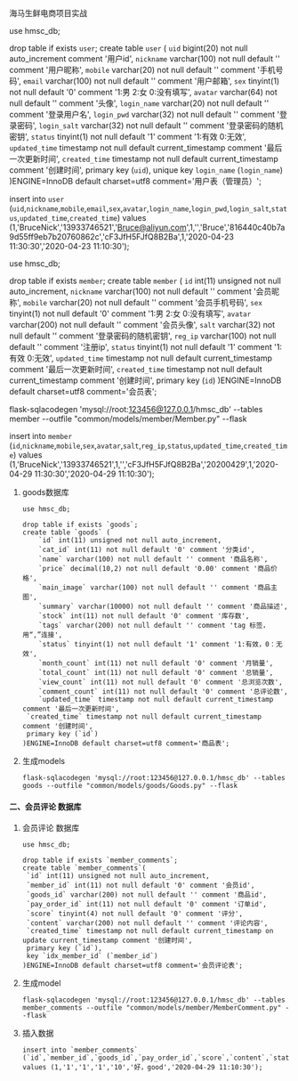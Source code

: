 海马生鲜电商项目实战

use hmsc_db;

drop table if exists `user`;
create table `user` (
	`uid` bigint(20) not null auto_increment comment '用户id',
	`nickname` varchar(100) not null default '' comment '用户昵称',
	`mobile` varchar(20) not null default '' comment '手机号码',
	`email` varchar(100) not null default '' comment '用户邮箱',
	`sex` tinyint(1) not null default '0' comment '1:男 2:女 0:没有填写',
	`avatar` varchar(64) not null default '' comment '头像',
	`login_name` varchar(20) not null default '' comment '登录用户名',
	`login_pwd` varchar(32) not null default '' comment '登录密码',
	`login_salt` varchar(32) not null default '' comment '登录密码的随机密钥',
	`status` tinyint(1) not null default '1' comment '1:有效 0:无效',
	`updated_time` timestamp not null default current_timestamp comment '最后一次更新时间',
	`created_time` timestamp not null default current_timestamp comment '创建时间',
	primary key (`uid`),
	unique key `login_name` (`login_name`)
)ENGINE=InnoDB default charset=utf8 comment='用户表（管理员）';


insert into `user` (`uid`,`nickname`,`mobile`,`email`,`sex`,`avatar`,`login_name`,`login_pwd`,`login_salt`,`status`,`updated_time`,`created_time`) values (1,'BruceNick','13933746521','Bruce@aliyun.com',1,'','Bruce','816440c40b7a9d55ff9eb7b20760862c','cF3JfH5FJfQ8B2Ba',1,'2020-04-23 11:30:30','2020-04-23 11:10:30');





use hmsc_db;

drop table if exists `member`;
create table `member` (
	`id` int(11) unsigned not null auto_increment,
	`nickname` varchar(100) not null default '' comment '会员昵称',
	`mobile` varchar(20) not null default '' comment '会员手机号码',
	`sex` tinyint(1) not null default '0' comment '1:男 2:女 0:没有填写',
	`avatar` varchar(200) not null default '' comment '会员头像',
	`salt` varchar(32) not null default '' comment '登录密码的随机密钥',
	`reg_ip` varchar(100) not null default '' comment '注册ip',
	`status` tinyint(1) not null default '1' comment '1:有效 0:无效',
	`updated_time` timestamp not null default current_timestamp comment '最后一次更新时间',
	`created_time` timestamp not null default current_timestamp comment '创建时间',
	primary key (`id`)
)ENGINE=InnoDB default charset=utf8 comment='会员表';


flask-sqlacodegen 'mysql://root:123456@127.0.0.1/hmsc_db' --tables member --outfile "common/models/member/Member.py" --flask


insert into `member` (`id`,`nickname`,`mobile`,`sex`,`avatar`,`salt`,`reg_ip`,`status`,`updated_time`,`created_time`) values (1,'BruceNick','13933746521',1,'','cF3JfH5FJfQ8B2Ba','20200429',1,'2020-04-29 11:30:30','2020-04-29 11:10:30');

1. goods数据库

   ```mysql
   use hmsc_db;
   
   drop table if exists `goods`;
   create table `goods` (
       `id` int(11) unsigned not null auto_increment,
       `cat_id` int(11) not null default '0' comment '分类id',
       `name` varchar(100) not null default '' comment '商品名称',
       `price` decimal(10,2) not null default '0.00' comment '商品价格',
       `main_image` varchar(100) not null default '' comment '商品主图',
       `summary` varchar(10000) not null default '' comment '商品描述',
       `stock` int(11) not null default '0' comment '库存数',
       `tags` varchar(200) not null default '' comment 'tag 标签，用“,”连接',
       `status` tinyint(1) not null default '1' comment '1:有效，0：无效',
       `month_count` int(11) not null default '0' comment '月销量',
       `total_count` int(11) not null default '0' comment '总销量',
       `view_count` int(11) not null default '0' comment '总浏览次数',
       `comment_count` int(11) not null default '0' comment '总评论数',
       `updated_time` timestamp not null default current_timestamp comment '最后一次更新时间',
   	`created_time` timestamp not null default current_timestamp comment '创建时间',
   	primary key (`id`)
   )ENGINE=InnoDB default charset=utf8 comment='商品表';
   ```

   

2. 生成models

   ```
   flask-sqlacodegen 'mysql://root:123456@127.0.0.1/hmsc_db' --tables goods --outfile "common/models/goods/Goods.py" --flask
   ```

   


#### 二、会员评论 数据库

1. 会员评论 数据库

   ```mysql
   use hmsc_db;
   
   drop table if exists `member_comments`;
   create table `member_comments`(
   	`id` int(11) unsigned not null auto_increment,
   	`member_id` int(11) not null default '0' comment '会员id',
   	`goods_id` varchar(200) not null default '' comment '商品id',
   	`pay_order_id` int(11) not null default '0' comment '订单id',
   	`score` tinyint(4) not null default '0' comment '评分',
   	`content` varchar(200) not null default '' comment '评论内容',
   	`created_time` timestamp not null default current_timestamp on update current_timestamp comment '创建时间',
   	primary key (`id`),
   	key `idx_member_id` (`member_id`)
   )ENGINE=InnoDB default charset=utf8 comment='会员评论表';
   ```

   

2. 生成model

   ```
   flask-sqlacodegen 'mysql://root:123456@127.0.0.1/hmsc_db' --tables member_comments --outfile "common/models/member/MemberComment.py" --flask
   ```

3. 插入数据

   ```
   insert into `member_comments` (`id`,`member_id`,`goods_id`,`pay_order_id`,`score`,`content`,`status`,`created_time`) values (1,'1','1','1','10','好，good','2020-04-29 11:10:30');
   ```

   